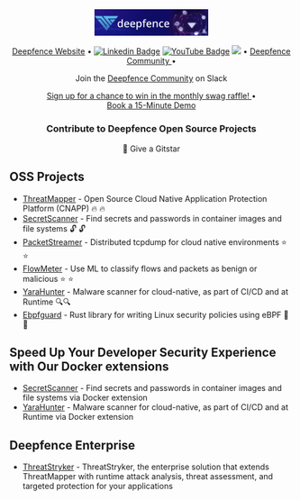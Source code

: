 <div align="center"><img width="40%" height="65%" src="https://raw.githubusercontent.com/deepfence/.github/main/assets/img/github-profile-banner-1.png" alt="Deepfence"></div>

<p align="center">
  <a href="https://deepfence.io"> Deepfence Website</a> •
  <a href="https://www.linkedin.com/company/deepfence-inc"><img src="https://img.shields.io/badge/deepfence-mycompany/?style=flat-square&logo=Linkedin&logoColor=white&link=https://www.linkedin.com/company/deepfence-inc" alt="Linkedin Badge" ></a>
  <a href="https://www.youtube.com/channel/UCklvbuOjnzpmtXy-g97tfWQ/"><img src="https://img.shields.io/badge/-deepfence-darkred?style=flat-square&logo=youtube&logoColor=white&link=https://www.youtube.com/channel/UCklvbuOjnzpmtXy-g97tfWQ/" alt="YouTube Badge" ></a>
  <a href="https://twitter.com/intent/follow?screen_name=deepfence&tw_p=followbutton"><img src="https://img.shields.io/twitter/follow/deepfence?label=%40deepfence&style=social"></a>
  •
   <a href="https://community.deepfence.io"> Deepfence Community </a> •
</p>
<p align="center">
    Join the <a href="https://join.slack.com/t/deepfence-community/shared_invite/zt-podmzle9-5X~qYx8wMaLt9bGWwkSdgQ">Deepfence Community</a> on Slack
<br/>
<p align="center">
  <a href="https://go.deepfence.io/community-monthly-swag-sign-up"> Sign up for a chance to win in the monthly swag raffle! </a> •<br>
 <a href="https://go.deepfence.io/15-minute-demo"> Book a 15-Minute Demo </a> 
</p>
<h3 align="center">Contribute to Deepfence Open Source Projects</h3>
<p align="center">🌟 Give a Gitstar </p>

## OSS Projects
- [ThreatMapper](https://github.com/deepfence/ThreatMapper) -  Open Source Cloud Native Application Protection Platform (CNAPP) 🔥 🔥 <br>
- [SecretScanner](https://github.com/deepfence/SecretScanner)  - Find secrets and passwords in container images and file systems 🔓 🔓<br>
- [PacketStreamer](https://github.com/deepfence/PacketStreamer) - Distributed tcpdump for cloud native environments ⭐ ⭐ <br>
- [FlowMeter](https://github.com/deepfence/FlowMeter) -  Use ML to classify flows and packets as benign or malicious ⭐ ⭐ <br>
- [YaraHunter](https://github.com/deepfence/YaraHunter) - Malware scanner for cloud-native, as part of CI/CD and at Runtime 🔍🔍 <br> 
- [Ebpfguard](https://github.com/deepfence/ebpfguard) - Rust library for writing Linux security policies using eBPF 🐝 🦀 <br>
## Speed Up Your Developer Security Experience with Our Docker extensions 

- [SecretScanner](https://github.com/deepfence/secretscanner-docker-extension) - Find secrets and passwords in container images and file systems via Docker extension 
- [YaraHunter](https://github.com/deepfence/yarahunter-docker-extension) - Malware scanner for cloud-native, as part of CI/CD and at Runtime via Docker extension 

## Deepfence Enterprise 

- [ThreatStryker](https://deepfence.io/threatstryker/) - ThreatStryker, the enterprise solution that extends ThreatMapper with runtime attack analysis, threat assessment, and targeted protection for your applications
 <br>
